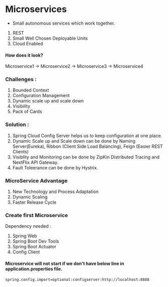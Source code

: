 # Microservices

- Small autonomous services which work together.

1. REST
2. Small Well Chosen Deployable Units
3. Cloud Enabled

#### How does it look?
Microservice1 -> Microservice2 -> Microservice3 -> Microservice4

### Challenges : 
1. Bounded Context
2. Configuration Management
3. Dynamic scale up and scale down
4. Visibility
5. Pack of Cards

### Solution : 
1. Spring Cloud Config Server helps us to keep configuration at one place.
2. Dynamic Scale up and Scale down can be done by Naming Server(Eureka), Ribbon (Client Side Load Balancing), Feign (Easier REST Clients)
3. Visiblity and Monitoring can be done by ZipKin Distributed Tracing and NextFlix API Gateway.
4. Fault Toleerance can be done by Hystrix.

### MicroService Advantage
1. New Technology and Process Adaptation
2. Dynamic Scaling
3. Faster Release Cycle


### Create first Microservice

Dependency needed : 
1. Spring Web
2. Spring Boot Dev Tools
3. Spring Boot Actuator
4. Config Client

#### Microservice will not start if we don't have below line in application.properties file.
```
spring.config.import=optional:configserver:http://localhost:8888
```





